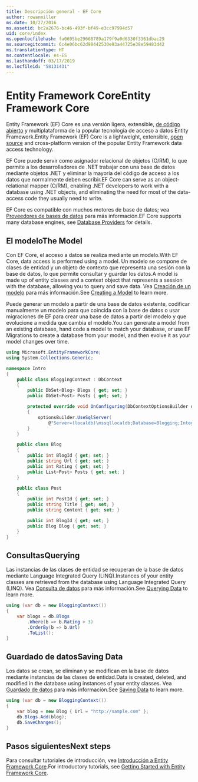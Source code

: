 ```yaml
---
title: Descripción general - EF Core
author: rowanmiller
ms.date: 10/27/2016
ms.assetid: bc2a2676-bc46-493f-bf49-e3cc97994d57
uid: core/index
ms.openlocfilehash: fa0695be29668789a179f9a0d6330f3361dbac29
ms.sourcegitcommit: 6c4e06bc62d98442530e93a44725e38e59483d42
ms.translationtype: HT
ms.contentlocale: es-ES
ms.lasthandoff: 03/17/2019
ms.locfileid: "58131431"
---
```

# <a name="entity-framework-core"></a><span data-ttu-id="9c02b-102">Entity Framework Core</span><span class="sxs-lookup"><span data-stu-id="9c02b-102">Entity Framework Core</span></span>

<span data-ttu-id="9c02b-103">Entity Framework (EF) Core es una versión ligera, extensible, [de código abierto](https://github.com/aspnet/EntityFrameworkCore) y multiplataforma de la popular tecnología de acceso a datos Entity Framework.</span><span class="sxs-lookup"><span data-stu-id="9c02b-103">Entity Framework (EF) Core is a lightweight, extensible, [open source](https://github.com/aspnet/EntityFrameworkCore) and cross-platform version of the popular Entity Framework data access technology.</span></span>

<span data-ttu-id="9c02b-104">EF Core puede servir como asignador relacional de objetos (O/RM), lo que permite a los desarrolladores de .NET trabajar con una base de datos mediante objetos .NET y eliminar la mayoría del código de acceso a los datos que normalmente deben escribir.</span><span class="sxs-lookup"><span data-stu-id="9c02b-104">EF Core can serve as an object-relational mapper (O/RM), enabling .NET developers to work with a database using .NET objects, and eliminating the need for most of the data-access code they usually need to write.</span></span>

<span data-ttu-id="9c02b-105">EF Core es compatible con muchos motores de base de datos; vea [Proveedores de bases de datos](providers/index.md) para más información.</span><span class="sxs-lookup"><span data-stu-id="9c02b-105">EF Core supports many database engines, see [Database Providers](providers/index.md) for details.</span></span>

## <a name="the-model"></a><span data-ttu-id="9c02b-106">El modelo</span><span class="sxs-lookup"><span data-stu-id="9c02b-106">The Model</span></span>

<span data-ttu-id="9c02b-107">Con EF Core, el acceso a datos se realiza mediante un modelo.</span><span class="sxs-lookup"><span data-stu-id="9c02b-107">With EF Core, data access is performed using a model.</span></span> <span data-ttu-id="9c02b-108">Un modelo se compone de clases de entidad y un objeto de contexto que representa una sesión con la base de datos, lo que permite consultar y guardar los datos.</span><span class="sxs-lookup"><span data-stu-id="9c02b-108">A model is made up of entity classes and a context object that represents a session with the database, allowing you to query and save data.</span></span> <span data-ttu-id="9c02b-109">Vea [Creación de un modelo](modeling/index.md) para más información.</span><span class="sxs-lookup"><span data-stu-id="9c02b-109">See [Creating a Model](modeling/index.md) to learn more.</span></span>

<span data-ttu-id="9c02b-110">Puede generar un modelo a partir de una base de datos existente, codificar manualmente un modelo para que coincida con la base de datos o usar migraciones de EF para crear una base de datos a partir del modelo y que evolucione a medida que cambia el modelo.</span><span class="sxs-lookup"><span data-stu-id="9c02b-110">You can generate a model from an existing database, hand code a model to match your database, or use EF Migrations to create a database from your model, and then evolve it as your model changes over time.</span></span>

``` csharp
using Microsoft.EntityFrameworkCore;
using System.Collections.Generic;

namespace Intro
{
    public class BloggingContext : DbContext
    {
        public DbSet<Blog> Blogs { get; set; }
        public DbSet<Post> Posts { get; set; }

        protected override void OnConfiguring(DbContextOptionsBuilder optionsBuilder)
        {
            optionsBuilder.UseSqlServer(
                @"Server=(localdb)\mssqllocaldb;Database=Blogging;Integrated Security=True");
        }
    }

    public class Blog
    {
        public int BlogId { get; set; }
        public string Url { get; set; }
        public int Rating { get; set; }
        public List<Post> Posts { get; set; }
    }

    public class Post
    {
        public int PostId { get; set; }
        public string Title { get; set; }
        public string Content { get; set; }

        public int BlogId { get; set; }
        public Blog Blog { get; set; }
    }
}
```

## <a name="querying"></a><span data-ttu-id="9c02b-111">Consultas</span><span class="sxs-lookup"><span data-stu-id="9c02b-111">Querying</span></span>

<span data-ttu-id="9c02b-112">Las instancias de las clases de entidad se recuperan de la base de datos mediante Language Integrated Query (LINQ).</span><span class="sxs-lookup"><span data-stu-id="9c02b-112">Instances of your entity classes are retrieved from the database using Language Integrated Query (LINQ).</span></span> <span data-ttu-id="9c02b-113">Vea [Consulta de datos](querying/index.md) para más información.</span><span class="sxs-lookup"><span data-stu-id="9c02b-113">See [Querying Data](querying/index.md) to learn more.</span></span>

``` csharp
using (var db = new BloggingContext())
{
    var blogs = db.Blogs
        .Where(b => b.Rating > 3)
        .OrderBy(b => b.Url)
        .ToList();
}
```

## <a name="saving-data"></a><span data-ttu-id="9c02b-114">Guardado de datos</span><span class="sxs-lookup"><span data-stu-id="9c02b-114">Saving Data</span></span>

<span data-ttu-id="9c02b-115">Los datos se crean, se eliminan y se modifican en la base de datos mediante instancias de las clases de entidad.</span><span class="sxs-lookup"><span data-stu-id="9c02b-115">Data is created, deleted, and modified in the database using instances of your entity classes.</span></span> <span data-ttu-id="9c02b-116">Vea [Guardado de datos](saving/index.md) para más información.</span><span class="sxs-lookup"><span data-stu-id="9c02b-116">See [Saving Data](saving/index.md) to learn more.</span></span>

``` csharp
using (var db = new BloggingContext())
{
    var blog = new Blog { Url = "http://sample.com" };
    db.Blogs.Add(blog);
    db.SaveChanges();
}
```

## <a name="next-steps"></a><span data-ttu-id="9c02b-117">Pasos siguientes</span><span class="sxs-lookup"><span data-stu-id="9c02b-117">Next steps</span></span>

<span data-ttu-id="9c02b-118">Para consultar tutoriales de introducción, vea [Introducción a Entity Framework Core](get-started/index.md).</span><span class="sxs-lookup"><span data-stu-id="9c02b-118">For introductory tutorials, see [Getting Started with Entity Framework Core](get-started/index.md).</span></span>

